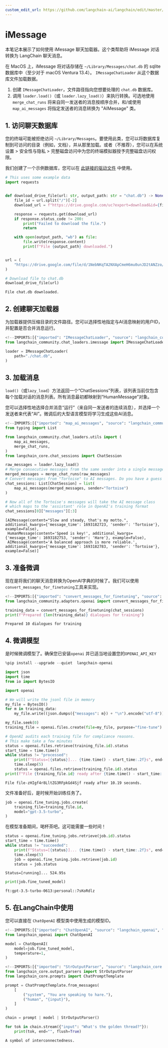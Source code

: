 ```yaml
---
custom_edit_url: https://github.com/langchain-ai/langchain/edit/master/docs/docs/integrations/chat_loaders/imessage.ipynb
---
```

# iMessage

本笔记本展示了如何使用 iMessage 聊天加载器。这个类帮助将 iMessage 对话转换为 LangChain 聊天消息。

在 MacOS 上，iMessage 将对话存储在 `~/Library/Messages/chat.db` 的 sqlite 数据库中（至少对于 macOS Ventura 13.4）。
`IMessageChatLoader` 从这个数据库文件加载数据。

1. 创建 `IMessageChatLoader`，文件路径指向您想要处理的 `chat.db` 数据库。
2. 调用 `loader.load()`（或 `loader.lazy_load()`）来执行转换。可选地使用 `merge_chat_runs` 将来自同一发送者的消息按顺序合并，和/或使用 `map_ai_messages` 将指定发送者的消息转换为 "AIMessage" 类。

## 1. 访问聊天数据库

您的终端可能被拒绝访问 `~/Library/Messages`。要使用此类，您可以将数据库复制到可访问的目录（例如，文档），并从那里加载。或者（不推荐），您可以在系统设置 > 安全性与隐私 > 完整磁盘访问中为您的终端模拟器授予完整磁盘访问权限。

我们创建了一个示例数据库，您可以在 [此链接的驱动文件](https://drive.google.com/file/d/1NebNKqTA2NXApCmeH6mu0unJD2tANZzo/view?usp=sharing) 中使用。


```python
# This uses some example data
import requests


def download_drive_file(url: str, output_path: str = "chat.db") -> None:
    file_id = url.split("/")[-2]
    download_url = f"https://drive.google.com/uc?export=download&id={file_id}"

    response = requests.get(download_url)
    if response.status_code != 200:
        print("Failed to download the file.")
        return

    with open(output_path, "wb") as file:
        file.write(response.content)
        print(f"File {output_path} downloaded.")


url = (
    "https://drive.google.com/file/d/1NebNKqTA2NXApCmeH6mu0unJD2tANZzo/view?usp=sharing"
)

# Download file to chat.db
download_drive_file(url)
```
```output
File chat.db downloaded.
```
## 2. 创建聊天加载器

为加载器提供压缩目录的文件路径。您可以选择性地指定与AI消息映射的用户ID，并配置是否合并消息运行。


```python
<!--IMPORTS:[{"imported": "IMessageChatLoader", "source": "langchain_community.chat_loaders.imessage", "docs": "https://python.langchain.com/api_reference/community/chat_loaders/langchain_community.chat_loaders.imessage.IMessageChatLoader.html", "title": "iMessage"}]-->
from langchain_community.chat_loaders.imessage import IMessageChatLoader
```


```python
loader = IMessageChatLoader(
    path="./chat.db",
)
```

## 3. 加载消息

`load()`（或`lazy_load`）方法返回一个“ChatSessions”列表，该列表当前仅包含每个加载对话的消息列表。所有消息最初都映射到“HumanMessage”对象。

您可以选择性地选择合并消息“运行”（来自同一发送者的连续消息），并选择一个发送者来代表“AI”。微调后的大型语言模型将学习生成这些AI消息。


```python
<!--IMPORTS:[{"imported": "map_ai_messages", "source": "langchain_community.chat_loaders.utils", "docs": "https://python.langchain.com/api_reference/community/chat_loaders/langchain_community.chat_loaders.utils.map_ai_messages.html", "title": "iMessage"}, {"imported": "merge_chat_runs", "source": "langchain_community.chat_loaders.utils", "docs": "https://python.langchain.com/api_reference/community/chat_loaders/langchain_community.chat_loaders.utils.merge_chat_runs.html", "title": "iMessage"}, {"imported": "ChatSession", "source": "langchain_core.chat_sessions", "docs": "https://python.langchain.com/api_reference/core/chat_sessions/langchain_core.chat_sessions.ChatSession.html", "title": "iMessage"}]-->
from typing import List

from langchain_community.chat_loaders.utils import (
    map_ai_messages,
    merge_chat_runs,
)
from langchain_core.chat_sessions import ChatSession

raw_messages = loader.lazy_load()
# Merge consecutive messages from the same sender into a single message
merged_messages = merge_chat_runs(raw_messages)
# Convert messages from "Tortoise" to AI messages. Do you have a guess who these conversations are between?
chat_sessions: List[ChatSession] = list(
    map_ai_messages(merged_messages, sender="Tortoise")
)
```


```python
# Now all of the Tortoise's messages will take the AI message class
# which maps to the 'assistant' role in OpenAI's training format
chat_sessions[0]["messages"][:3]
```



```output
[AIMessage(content="Slow and steady, that's my motto.", additional_kwargs={'message_time': 1693182723, 'sender': 'Tortoise'}, example=False),
 HumanMessage(content='Speed is key!', additional_kwargs={'message_time': 1693182753, 'sender': 'Hare'}, example=False),
 AIMessage(content='A balanced approach is more reliable.', additional_kwargs={'message_time': 1693182783, 'sender': 'Tortoise'}, example=False)]
```


## 3. 准备微调

现在是将我们的聊天消息转换为OpenAI字典的时候了。我们可以使用`convert_messages_for_finetuning`工具来实现。


```python
<!--IMPORTS:[{"imported": "convert_messages_for_finetuning", "source": "langchain_community.adapters.openai", "docs": "https://python.langchain.com/api_reference/community/adapters/langchain_community.adapters.openai.convert_messages_for_finetuning.html", "title": "iMessage"}]-->
from langchain_community.adapters.openai import convert_messages_for_finetuning
```


```python
training_data = convert_messages_for_finetuning(chat_sessions)
print(f"Prepared {len(training_data)} dialogues for training")
```
```output
Prepared 10 dialogues for training
```
## 4. 微调模型

是时候微调模型了。确保您已安装`openai`
并已适当地设置您的`OPENAI_API_KEY`


```python
%pip install --upgrade --quiet  langchain-openai
```


```python
import json
import time
from io import BytesIO

import openai

# We will write the jsonl file in memory
my_file = BytesIO()
for m in training_data:
    my_file.write((json.dumps({"messages": m}) + "\n").encode("utf-8"))

my_file.seek(0)
training_file = openai.files.create(file=my_file, purpose="fine-tune")

# OpenAI audits each training file for compliance reasons.
# This make take a few minutes
status = openai.files.retrieve(training_file.id).status
start_time = time.time()
while status != "processed":
    print(f"Status=[{status}]... {time.time() - start_time:.2f}s", end="\r", flush=True)
    time.sleep(5)
    status = openai.files.retrieve(training_file.id).status
print(f"File {training_file.id} ready after {time.time() - start_time:.2f} seconds.")
```
```output
File file-zHIgf4r8LltZG3RFpkGd4Sjf ready after 10.19 seconds.
```
文件准备好后，是时候开始训练任务了。


```python
job = openai.fine_tuning.jobs.create(
    training_file=training_file.id,
    model="gpt-3.5-turbo",
)
```

在模型准备期间，喝杯茶吧。这可能需要一些时间！


```python
status = openai.fine_tuning.jobs.retrieve(job.id).status
start_time = time.time()
while status != "succeeded":
    print(f"Status=[{status}]... {time.time() - start_time:.2f}s", end="\r", flush=True)
    time.sleep(5)
    job = openai.fine_tuning.jobs.retrieve(job.id)
    status = job.status
```
```output
Status=[running]... 524.95s
```

```python
print(job.fine_tuned_model)
```
```output
ft:gpt-3.5-turbo-0613:personal::7sKoRdlz
```
## 5. 在LangChain中使用

您可以直接在 `ChatOpenAI` 模型类中使用生成的模型ID。


```python
<!--IMPORTS:[{"imported": "ChatOpenAI", "source": "langchain_openai", "docs": "https://python.langchain.com/api_reference/openai/chat_models/langchain_openai.chat_models.base.ChatOpenAI.html", "title": "iMessage"}]-->
from langchain_openai import ChatOpenAI

model = ChatOpenAI(
    model=job.fine_tuned_model,
    temperature=1,
)
```


```python
<!--IMPORTS:[{"imported": "StrOutputParser", "source": "langchain_core.output_parsers", "docs": "https://python.langchain.com/api_reference/core/output_parsers/langchain_core.output_parsers.string.StrOutputParser.html", "title": "iMessage"}, {"imported": "ChatPromptTemplate", "source": "langchain_core.prompts", "docs": "https://python.langchain.com/api_reference/core/prompts/langchain_core.prompts.chat.ChatPromptTemplate.html", "title": "iMessage"}]-->
from langchain_core.output_parsers import StrOutputParser
from langchain_core.prompts import ChatPromptTemplate

prompt = ChatPromptTemplate.from_messages(
    [
        ("system", "You are speaking to hare."),
        ("human", "{input}"),
    ]
)

chain = prompt | model | StrOutputParser()
```


```python
for tok in chain.stream({"input": "What's the golden thread?"}):
    print(tok, end="", flush=True)
```
```output
A symbol of interconnectedness.
```
